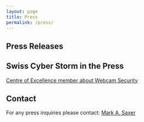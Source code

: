 ```yaml
---
layout: page
title: Press
permalink: /press/
---
```

<h2>Press Releases</h2>

<h2>Swiss Cyber Storm in the Press</h2>
<a href="http://www.20min.ch/digital/news/story/-Eine-Webcam-laesst-sich-innert-Minuten-knacken--27871932" target="_blank">
Centre of Excellence member about Webcam Security
</a>

<h2>Contact</h2>
For any press inquiries please contact:
<a href="mailto:press@swisscyberstorm.com" target="_blank">Mark A. Saxer</a>
